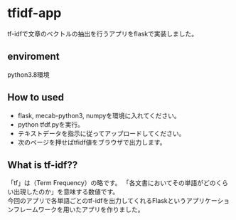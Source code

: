 # tfidf-app
tf-idfで文章のベクトルの抽出を行うアプリをflaskで実装しました。
<br>

## enviroment<br>
python3.8環境<br>

## How to used
- flask, mecab-python3, numpyを環境に入れてください。
- python tfdf.pyを実行。
- テキストデータを指示に従ってアップロードしてください。
- 次のページを押せばtfidf値をブラウザで出力します。

## What is tf-idf??

「tf」は（Term Frequency）の略です。 「各文書においてその単語がどのくらい出現したのか」を意味する数値です。<br>
今回のアプリで各単語ごとのtf-idfを出力してくれるFlaskというアプリケーションフレームワークを用いたアプリを作りました。
